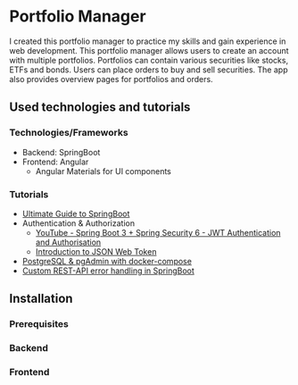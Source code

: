 # Portfolio Manager

I created this portfolio manager to practice my skills and gain experience in web development. This portfolio manager allows users to create an account with multiple portfolios. Portfolios can contain various securities like stocks, ETFs and bonds. Users can place orders to buy and sell securities. The app also provides overview pages for portfolios and orders.

## Used technologies and tutorials

### Technologies/Frameworks

- Backend: SpringBoot
- Frontend: Angular
  - Angular Materials for UI components

### Tutorials

- [Ultimate Guide to SpringBoot](https://youtu.be/Nv2DERaMx-4?si=FHX_haHS5XoMwo3i)
- Authentication & Authorization
  - [YouTube - Spring Boot 3 + Spring Security 6 - JWT Authentication and Authorisation](https://youtu.be/KxqlJblhzfI?si=YSVfZ83SKAer4AqD) 
  - [Introduction to JSON Web Token](https://jwt.io/introduction)
- [PostgreSQL & pgAdmin with docker-compose](https://github.com/khezen/compose-postgres/tree/master)
- [Custom REST-API error handling in SpringBoot](https://www.toptal.com/java/spring-boot-rest-api-error-handling)

## Installation

### Prerequisites

### Backend

### Frontend
